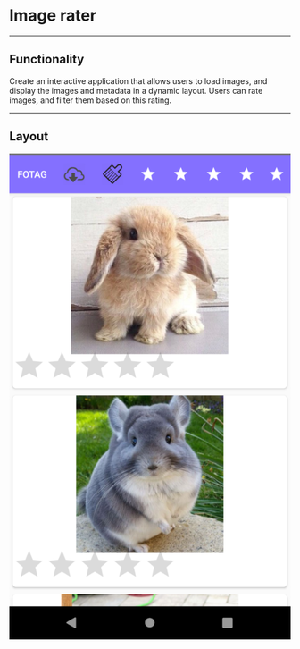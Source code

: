 # Image rater

---

## Functionality
Create an interactive application that allows users to load images, and display the images and metadata in a dynamic layout. Users can rate images, and filter them based on this rating.

---

## Layout
![Image_rater](pic.png)
